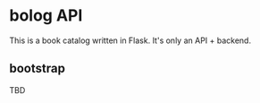 # bolog API

This is a book catalog written in Flask. It's only an API + backend.

## bootstrap

TBD
